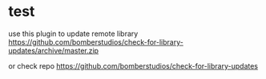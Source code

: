 # test
use this plugin to update remote library <https://github.com/bomberstudios/check-for-library-updates/archive/master.zip>

or check repo <https://github.com/bomberstudios/check-for-library-updates>
